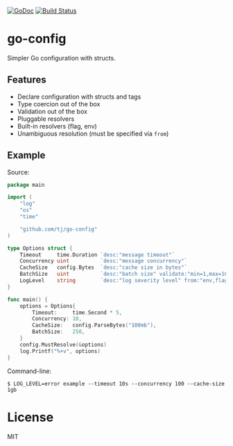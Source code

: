 
[![GoDoc](https://godoc.org/github.com/tj/go-config?status.svg)](http://godoc.org/github.com/tj/go-config)
[![Build Status](https://travis-ci.org/tj/go-config.svg?branch=master)](https://travis-ci.org/tj/go-config)

# go-config

Simpler Go configuration with structs.

## Features

- Declare configuration with structs and tags
- Type coercion out of the box
- Validation out of the box
- Pluggable resolvers
- Built-in resolvers (flag, env)
- Unambiguous resolution (must be specified via `from`)

## Example

Source:

```go
package main

import (
	"log"
	"os"
	"time"

	"github.com/tj/go-config"
)

type Options struct {
	Timeout     time.Duration `desc:"message timeout"`
	Concurrency uint          `desc:"message concurrency"`
	CacheSize   config.Bytes  `desc:"cache size in bytes"`
	BatchSize   uint          `desc:"batch size" validate:"min=1,max=1000"`
	LogLevel    string        `desc:"log severity level" from:"env,flag"`
}

func main() {
	options = Options{
		Timeout:     time.Second * 5,
		Concurrency: 10,
		CacheSize:   config.ParseBytes("100mb"),
		BatchSize:   250,
	}
	config.MustResolve(&options)
	log.Printf("%+v", options)
}
```

Command-line:

```
$ LOG_LEVEL=error example --timeout 10s --concurrency 100 --cache-size 1gb
```

# License

MIT